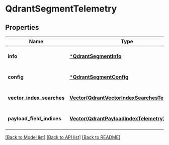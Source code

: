 # QdrantSegmentTelemetry


## Properties
Name | Type | Description | Notes
------------ | ------------- | ------------- | -------------
**info** | [***QdrantSegmentInfo**](QdrantSegmentInfo.md) |  | [default to nothing]
**config** | [***QdrantSegmentConfig**](QdrantSegmentConfig.md) |  | [default to nothing]
**vector_index_searches** | [**Vector{QdrantVectorIndexSearchesTelemetry}**](QdrantVectorIndexSearchesTelemetry.md) |  | [default to nothing]
**payload_field_indices** | [**Vector{QdrantPayloadIndexTelemetry}**](QdrantPayloadIndexTelemetry.md) |  | [default to nothing]


[[Back to Model list]](../README.md#models) [[Back to API list]](../README.md#api-endpoints) [[Back to README]](../README.md)


